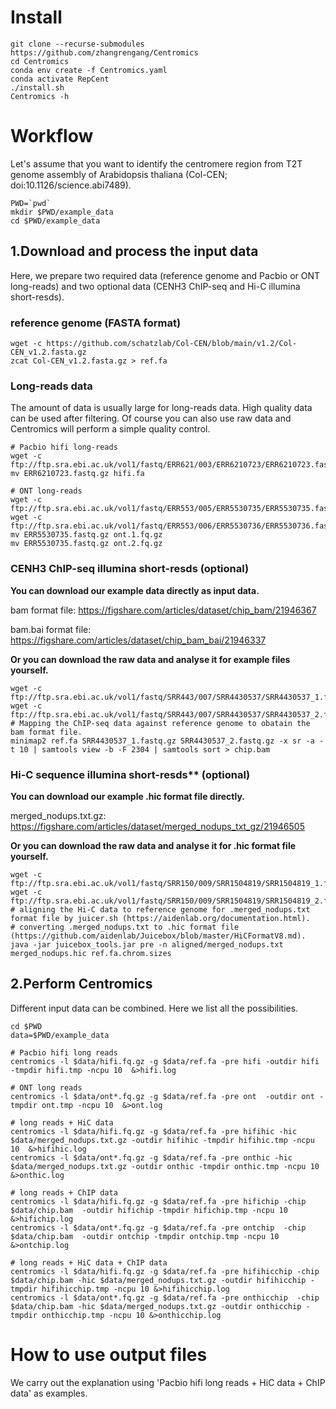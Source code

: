 
# Install
```
git clone --recurse-submodules https://github.com/zhangrengang/Centromics
cd Centromics
conda env create -f Centromics.yaml
conda activate RepCent
./install.sh
Centromics -h
```

# Workflow
Let's assume that you want to identify the centromere region from T2T genome assembly of Arabidopsis thaliana (Col-CEN; doi:10.1126/science.abi7489).

```
PWD=`pwd`
mkdir $PWD/example_data
cd $PWD/example_data
```

## 1.Download and process the input data
Here, we prepare two required data (reference genome and Pacbio or ONT long-reads) and two optional data (CENH3 ChIP-seq and Hi-C illumina short-resds).

### reference genome (FASTA format) 
```
wget -c https://github.com/schatzlab/Col-CEN/blob/main/v1.2/Col-CEN_v1.2.fasta.gz
zcat Col-CEN_v1.2.fasta.gz > ref.fa
```

### Long-reads data

The amount of data is usually large for long-reads data. High quality data can be used after filtering. Of course you can also use raw data and Centromics will perform a simple quality control.

```
# Pacbio hifi long-reads
wget -c ftp://ftp.sra.ebi.ac.uk/vol1/fastq/ERR621/003/ERR6210723/ERR6210723.fastq.gz
mv ERR6210723.fastq.gz hifi.fa

# ONT long-reads
wget -c ftp://ftp.sra.ebi.ac.uk/vol1/fastq/ERR553/005/ERR5530735/ERR5530735.fastq.gz
wget -c ftp://ftp.sra.ebi.ac.uk/vol1/fastq/ERR553/006/ERR5530736/ERR5530736.fastq.gz
mv ERR5530735.fastq.gz ont.1.fq.gz
mv ERR5530735.fastq.gz ont.2.fq.gz
```

### CENH3 ChIP-seq illumina short-resds (optional)

**You can download our example data directly as input data.**

bam format file: https://figshare.com/articles/dataset/chip_bam/21946367

bam.bai format file: https://figshare.com/articles/dataset/chip_bam_bai/21946337


**Or you can download the raw data and analyse it for example files yourself.**
```
wget -c ftp://ftp.sra.ebi.ac.uk/vol1/fastq/SRR443/007/SRR4430537/SRR4430537_1.fastq.gz
wget -c ftp://ftp.sra.ebi.ac.uk/vol1/fastq/SRR443/007/SRR4430537/SRR4430537_2.fastq.gz
# Mapping the ChIP-seq data against reference genome to obatain the bam format file.
minimap2 ref.fa SRR4430537_1.fastq.gz SRR4430537_2.fastq.gz -x sr -a -t 10 | samtools view -b -F 2304 | samtools sort > chip.bam
```

### Hi-C sequence illumina short-resds** (optional)
**You can download our example .hic format file directly.**

merged_nodups.txt.gz: https://figshare.com/articles/dataset/merged_nodups_txt_gz/21946505

**Or you can download the raw data and analyse it for .hic format file yourself.**

```
wget -c ftp://ftp.sra.ebi.ac.uk/vol1/fastq/SRR150/009/SRR1504819/SRR1504819_1.fastq.gz
wget -c ftp://ftp.sra.ebi.ac.uk/vol1/fastq/SRR150/009/SRR1504819/SRR1504819_2.fastq.gz
# aligning the Hi-C data to reference genome for .merged_nodups.txt format file by juicer.sh (https://aidenlab.org/documentation.html).
# converting .merged_nodups.txt to .hic format file (https://github.com/aidenlab/Juicebox/blob/master/HiCFormatV8.md).
java -jar juicebox_tools.jar pre -n aligned/merged_nodups.txt merged_nodups.hic ref.fa.chrom.sizes
```

## 2.Perform Centromics 

Different input data can be combined. Here we list all the possibilities.

```
cd $PWD
data=$PWD/example_data

# Pacbio hifi long reads
centromics -l $data/hifi.fq.gz -g $data/ref.fa -pre hifi -outdir hifi -tmpdir hifi.tmp -ncpu 10  &>hifi.log

# ONT long reads
centromics -l $data/ont*.fq.gz -g $data/ref.fa -pre ont  -outdir ont -tmpdir ont.tmp -ncpu 10  &>ont.log

# long reads + HiC data
centromics -l $data/hifi.fq.gz -g $data/ref.fa -pre hifihic -hic $data/merged_nodups.txt.gz -outdir hifihic -tmpdir hifihic.tmp -ncpu 10  &>hifihic.log
centromics -l $data/ont*.fq.gz -g $data/ref.fa -pre onthic -hic $data/merged_nodups.txt.gz -outdir onthic -tmpdir onthic.tmp -ncpu 10  &>onthic.log

# long reads + ChIP data
centromics -l $data/hifi.fq.gz -g $data/ref.fa -pre hifichip -chip $data/chip.bam  -outdir hifichip -tmpdir hifichip.tmp -ncpu 10  &>hifichip.log
centromics -l $data/ont*.fq.gz -g $data/ref.fa -pre ontchip  -chip $data/chip.bam  -outdir ontchip -tmpdir ontchip.tmp -ncpu 10  &>ontchip.log

# long reads + HiC data + ChIP data
centromics -l $data/hifi.fq.gz -g $data/ref.fa -pre hifihicchip -chip $data/chip.bam -hic $data/merged_nodups.txt.gz -outdir hifihicchip -tmpdir hifihicchip.tmp -ncpu 10 &>hifihicchip.log
centromics -l $data/ont*.fq.gz -g $data/ref.fa -pre onthicchip  -chip $data/chip.bam -hic $data/merged_nodups.txt.gz -outdir onthicchip -tmpdir onthicchip.tmp -ncpu 10 &>onthicchip.log
```

# How to use output files
We carry out the explanation using 'Pacbio hifi long reads + HiC data + ChIP data' as examples.





















